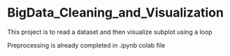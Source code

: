 # BigData_Cleaning_and_Visualization
This project is to read a dataset and then visualize subplot using a loop

Preprocessing is already completed in .ipynb colab file
